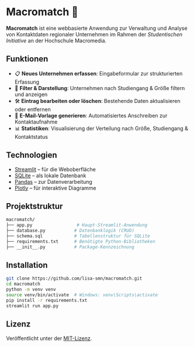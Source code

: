 # Macromatch 🤝

**Macromatch** ist eine webbasierte Anwendung zur Verwaltung und Analyse von Kontaktdaten regionaler Unternehmen im Rahmen der *Studentischen Initiative* an der Hochschule Macromedia.

## Funktionen

- 📋 **Neues Unternehmen erfassen**: Eingabeformular zur strukturierten Erfassung
- 🌟 **Filter & Darstellung**: Unternehmen nach Studiengang & Größe filtern und anzeigen
- 🛠️ **Eintrag bearbeiten oder löschen**: Bestehende Daten aktualisieren oder entfernen
- 📧 **E-Mail-Vorlage generieren**: Automatisiertes Anschreiben zur Kontaktaufnahme
- 📊 **Statistiken**: Visualisierung der Verteilung nach Größe, Studiengang & Kontaktstatus

## Technologien

- [Streamlit](https://streamlit.io/) – für die Weboberfläche
- [SQLite](https://www.sqlite.org/) – als lokale Datenbank
- [Pandas](https://pandas.pydata.org/) – zur Datenverarbeitung
- [Plotly](https://plotly.com/python/) – für interaktive Diagramme

## Projektstruktur

```bash
macromatch/
├── app.py                 # Haupt-Streamlit-Anwendung
├── database.py           # Datenbanklogik (CRUD)
├── schema.sql            # Tabellenstruktur für SQLite
├── requirements.txt      # Benötigte Python-Bibliotheken
├── __init__.py           # Package-Kennzeichnung
```

## Installation

```bash
git clone https://github.com/lisa-smn/macromatch.git
cd macromatch
python -m venv venv
source venv/bin/activate  # Windows: venv\Scripts\activate
pip install -r requirements.txt
streamlit run app.py
```
## Lizenz

Veröffentlicht unter der [MIT-Lizenz](LICENSE).
